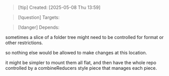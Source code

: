 
>[!tip] Created: [2025-05-08 Thu 13:59]

>[!question] Targets: 

>[!danger] Depends: 

sometimes a slice of a folder tree might need to be controlled for format or other restrictions.

so nothing else would be allowed to make changes at this location.

it might be simpler to mount them all flat, and then have the whole repo controlled by a combineReducers style piece that manages each piece.